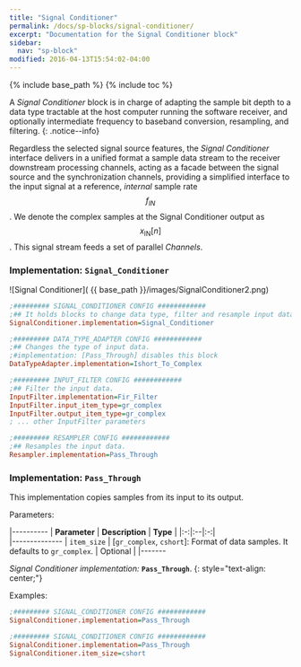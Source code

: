 ```yaml
---
title: "Signal Conditioner"
permalink: /docs/sp-blocks/signal-conditioner/
excerpt: "Documentation for the Signal Conditioner block"
sidebar:
  nav: "sp-block"
modified: 2016-04-13T15:54:02-04:00
---
```

{% include base_path %}
{% include toc %}


A _Signal Conditioner_ block is in charge of adapting the sample bit depth to a data type tractable at the host computer running the software receiver, and optionally intermediate frequency to baseband conversion, resampling, and filtering.
{: .notice--info}

Regardless the selected signal source features, the _Signal Conditioner_ interface delivers in a unified format a sample data stream to the receiver downstream processing channels, acting as a facade between the signal source and the synchronization channels, providing a simplified interface to the input signal at a reference, _internal_ sample rate $$ f_{IN} $$. We denote the complex samples at the Signal Conditioner output as $$ x_{\text{IN}}[n] $$. This signal stream feeds a set of parallel _Channels_.


### Implementation: `Signal_Conditioner`

<a name="signal-conditioner"></a>

![Signal Conditioner]( {{ base_path }}/images/SignalConditioner2.png)

```ini
;######### SIGNAL_CONDITIONER CONFIG ############
;## It holds blocks to change data type, filter and resample input data.
SignalConditioner.implementation=Signal_Conditioner

;######### DATA_TYPE_ADAPTER CONFIG ############
;## Changes the type of input data.
;#implementation: [Pass_Through] disables this block
DataTypeAdapter.implementation=Ishort_To_Complex

;######### INPUT_FILTER CONFIG ############
;## Filter the input data.
InputFilter.implementation=Fir_Filter
InputFilter.input_item_type=gr_complex
InputFilter.output_item_type=gr_complex
; ... other InputFilter parameters

;######### RESAMPLER CONFIG ############
;## Resamples the input data.
Resampler.implementation=Pass_Through
```

### Implementation: `Pass_Through`

This implementation copies samples from its input to its output.

Parameters:

|----------
|  **Parameter**  |  **Description** | **Type** |
|:-:|:--|:-:|    
|--------------
| `item_size` |  [`gr_complex`, `cshort`]: Format of data samples. It defaults to `gr_complex`. | Optional |
|-------

  _Signal Conditioner implementation:_ **`Pass_Through`**.
  {: style="text-align: center;"}

Examples:

```ini
;######### SIGNAL_CONDITIONER CONFIG ############
SignalConditioner.implementation=Pass_Through
```

```ini
;######### SIGNAL_CONDITIONER CONFIG ############
SignalConditioner.implementation=Pass_Through
SignalConditioner.item_size=cshort
```
